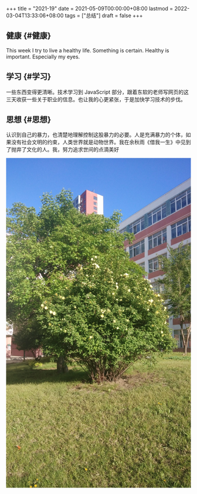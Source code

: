 +++
title = "2021-19"
date = 2021-05-09T00:00:00+08:00
lastmod = 2022-03-04T13:33:06+08:00
tags = ["总结"]
draft = false
+++

## 健康 {#健康}

This week I try to live a healthy life. Something is certain. Healthy is
important. Especially my eyes.

## 学习 {#学习}

一些东西变得更清晰。技术学习到 JavaScript
部分，跟着东软的老师写网页的这三天收获一些关于职业的信息。也让我的心更紧张，于是加快学习技术的步伐。

## 思想 {#思想}

认识到自己的暴力，也清楚地理解控制这股暴力的必要。人是充满暴力的个体，如果没有社会文明的约束，人类世界就是动物世界。我在余秋雨《借我一生》中见到了抛弃了文化的人。我，努力追求世间的点滴美好

![](/images/yellow-flower.jpg "黄花")

